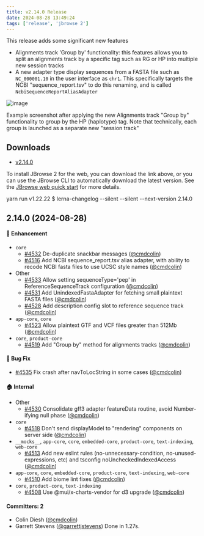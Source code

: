 ```yaml
---
title: v2.14.0 Release
date: 2024-08-28 13:49:24
tags: ['release', 'jbrowse 2']
---
```


This release adds some significant new features

- Alignments track 'Group by' functionality: this features allows you to split
  an alignments track by a specific tag such as RG or HP into multiple new
  session tracks
- A new adapter type display sequences from a FASTA file such as `NC_000001.10`
  in the user interface as `chr1`. This specifically targets the NCBI
  "sequence_report.tsv" to do this renaming, and is called
  `NcbiSequenceReportAliasAdapter`

![image](https://github.com/user-attachments/assets/d0adf4dd-e303-4174-98d8-aec59f67d223)

Example screenshot after applying the new Alignments track "Group by"
functionality to group by the HP (haplotype) tag. Note that technically, each
group is launched as a separate new "session track"

## Downloads

- [v2.14.0](https://github.com/GMOD/jbrowse-components/releases/tag/v2.14.0)

To install JBrowse 2 for the web, you can download the link above, or you can
use the JBrowse CLI to automatically download the latest version. See the
[JBrowse web quick start](https://jbrowse.org/jb2/docs/quickstart_web) for more
details.

yarn run v1.22.22 $ lerna-changelog --silent --silent --next-version 2.14.0

## 2.14.0 (2024-08-28)

#### :rocket: Enhancement

- `core`
  - [#4532](https://github.com/GMOD/jbrowse-components/pull/4532) De-duplicate
    snackbar messages ([@cmdcolin](https://github.com/cmdcolin))
  - [#4516](https://github.com/GMOD/jbrowse-components/pull/4516) Add NCBI
    sequence_report.tsv alias adapter, with ability to recode NCBI fasta files
    to use UCSC style names ([@cmdcolin](https://github.com/cmdcolin))
- Other
  - [#4533](https://github.com/GMOD/jbrowse-components/pull/4533) Allow setting
    sequenceType='pep' in ReferenceSequenceTrack configuration
    ([@cmdcolin](https://github.com/cmdcolin))
  - [#4531](https://github.com/GMOD/jbrowse-components/pull/4531) Add
    UnindexedFastaAdapter for fetching small plaintext FASTA files
    ([@cmdcolin](https://github.com/cmdcolin))
  - [#4528](https://github.com/GMOD/jbrowse-components/pull/4528) Add
    description config slot to reference sequence track
    ([@cmdcolin](https://github.com/cmdcolin))
- `app-core`, `core`
  - [#4523](https://github.com/GMOD/jbrowse-components/pull/4523) Allow
    plaintext GTF and VCF files greater than 512Mb
    ([@cmdcolin](https://github.com/cmdcolin))
- `core`, `product-core`
  - [#4519](https://github.com/GMOD/jbrowse-components/pull/4519) Add "Group by"
    method for alignments tracks ([@cmdcolin](https://github.com/cmdcolin))

#### :bug: Bug Fix

- [#4535](https://github.com/GMOD/jbrowse-components/pull/4535) Fix crash after
  navToLocString in some cases ([@cmdcolin](https://github.com/cmdcolin))

#### :house: Internal

- Other
  - [#4530](https://github.com/GMOD/jbrowse-components/pull/4530) Consolidate
    gff3 adapter featureData routine, avoid Number-ifying null phase
    ([@cmdcolin](https://github.com/cmdcolin))
- `core`
  - [#4518](https://github.com/GMOD/jbrowse-components/pull/4518) Don't send
    displayModel to "rendering" components on server side
    ([@cmdcolin](https://github.com/cmdcolin))
- `__mocks__`, `app-core`, `core`, `embedded-core`, `product-core`,
  `text-indexing`, `web-core`
  - [#4513](https://github.com/GMOD/jbrowse-components/pull/4513) Add new eslint
    rules (no-unnecessary-condition, no-unused-expressions, etc) and tsconfig
    noUncheckedIndexedAccess ([@cmdcolin](https://github.com/cmdcolin))
- `app-core`, `core`, `embedded-core`, `product-core`, `text-indexing`,
  `web-core`
  - [#4510](https://github.com/GMOD/jbrowse-components/pull/4510) Add biome lint
    fixes ([@cmdcolin](https://github.com/cmdcolin))
- `core`, `product-core`, `text-indexing`
  - [#4508](https://github.com/GMOD/jbrowse-components/pull/4508) Use
    @mui/x-charts-vendor for d3 upgrade
    ([@cmdcolin](https://github.com/cmdcolin))

#### Committers: 2

- Colin Diesh ([@cmdcolin](https://github.com/cmdcolin))
- Garrett Stevens ([@garrettjstevens](https://github.com/garrettjstevens)) Done
  in 1.27s.
